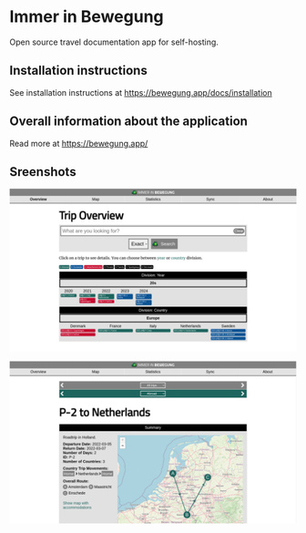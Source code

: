 # Immer in Bewegung 
Open source travel documentation app for self-hosting.

## Installation instructions
See installation instructions at https://bewegung.app/docs/installation

## Overall information about the application
Read more at https://bewegung.app/

## Sreenshots
![img](iib-overview.png)

![img](iib-events.png)
